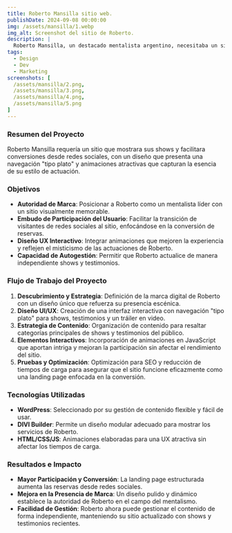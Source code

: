 ```yaml
---
title: Roberto Mansilla sitio web.
publishDate: 2024-09-08 00:00:00
img: /assets/mansilla/1.webp
img_alt: Screenshot del sitio de Roberto.
description: |
  Roberto Mansilla, un destacado mentalista argentino, necesitaba un sitio web que resalte sus espectáculos únicos y funcione como una landing page de alta conversión para el tráfico de redes sociales.
tags:
  - Design
  - Dev
  - Marketing
screenshots: [
  /assets/mansilla/2.png,
  /assets/mansilla/3.png,
  /assets/mansilla/4.png,
  /assets/mansilla/5.png
]
---
```


### Resumen del Proyecto
Roberto Mansilla requería un sitio que mostrara sus shows y facilitara conversiones desde redes sociales, con un diseño que presenta una navegación "tipo plato" y animaciones atractivas que capturan la esencia de su estilo de actuación.

### Objetivos
- **Autoridad de Marca**: Posicionar a Roberto como un mentalista líder con un sitio visualmente memorable.
- **Embudo de Participación del Usuario**: Facilitar la transición de visitantes de redes sociales al sitio, enfocándose en la conversión de reservas.
- **Diseño UX Interactivo**: Integrar animaciones que mejoren la experiencia y reflejen el misticismo de las actuaciones de Roberto.
- **Capacidad de Autogestión**: Permitir que Roberto actualice de manera independiente shows y testimonios.

### Flujo de Trabajo del Proyecto
1. **Descubrimiento y Estrategia**: Definición de la marca digital de Roberto con un diseño único que refuerza su presencia escénica.
2. **Diseño UI/UX**: Creación de una interfaz interactiva con navegación "tipo plato" para shows, testimonios y un tráiler en video.
3. **Estrategia de Contenido**: Organización de contenido para resaltar categorías principales de shows y testimonios del público.
4. **Elementos Interactivos**: Incorporación de animaciones en JavaScript que aportan intriga y mejoran la participación sin afectar el rendimiento del sitio.
5. **Pruebas y Optimización**: Optimización para SEO y reducción de tiempos de carga para asegurar que el sitio funcione eficazmente como una landing page enfocada en la conversión.

### Tecnologías Utilizadas
- **WordPress**: Seleccionado por su gestión de contenido flexible y fácil de usar.
- **DIVI Builder**: Permite un diseño modular adecuado para mostrar los servicios de Roberto.
- **HTML/CSS/JS**: Animaciones elaboradas para una UX atractiva sin afectar los tiempos de carga.

### Resultados e Impacto
- **Mayor Participación y Conversión**: La landing page estructurada aumenta las reservas desde redes sociales.
- **Mejora en la Presencia de Marca**: Un diseño pulido y dinámico establece la autoridad de Roberto en el campo del mentalismo.
- **Facilidad de Gestión**: Roberto ahora puede gestionar el contenido de forma independiente, manteniendo su sitio actualizado con shows y testimonios recientes.